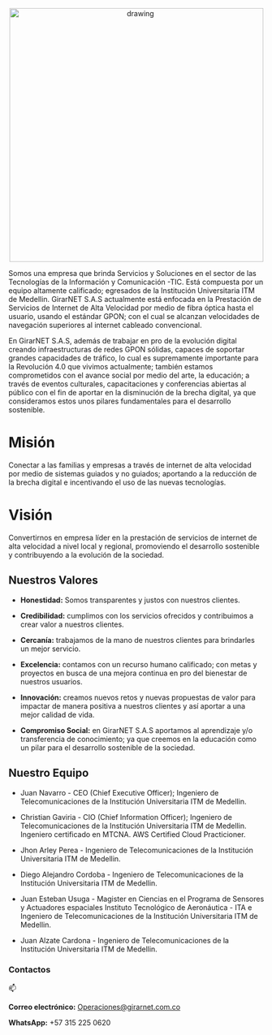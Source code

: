   <p align="center">
    <img src="https://drive.google.com/uc?export=view&id=1IOfE1dKrdg5ScKsoBxPqvmS-VMbQaKjb" alt="drawing" width="500"/>
  </p>
  
Somos una empresa que brinda Servicios y Soluciones en el sector de las Tecnologías de la Información y Comunicación -TIC. Está compuesta por un equipo altamente calificado; egresados de la Institución Universitaria ITM de Medellin. GirarNET S.A.S actualmente está enfocada en la Prestación de Servicios de Internet de Alta Velocidad por medio de fibra óptica hasta el usuario, usando el estándar GPON; con el cual se alcanzan velocidades de navegación superiores al internet cableado convencional.

En GirarNET S.A.S, además de trabajar en pro de la evolución digital creando infraestructuras de redes GPON sólidas, capaces de soportar grandes capacidades de tráfico, lo cual es supremamente importante para la Revolución 4.0 que vivimos actualmente; también estamos comprometidos con el avance social por medio del arte, la educación; a través de eventos culturales, capacitaciones y conferencias abiertas al público con el fin de aportar en la disminución de la brecha digital, ya que consideramos estos unos pilares fundamentales para el desarrollo sostenible.

<p align="center">
  <h1>Misión</h1>
</p>


Conectar a las familias y empresas a través de internet de alta velocidad por medio de sistemas guiados y no guiados; aportando a la reducción de la brecha digital e incentivando el uso de las nuevas tecnologías.

<p align="center">
  <h1>Visión</h1>
</p>

Convertirnos en empresa líder en la prestación de servicios de internet de alta velocidad a nivel local y regional, promoviendo el desarrollo sostenible y contribuyendo a la evolución de la sociedad.

<p align="center">
  <h2>Nuestros Valores</h2>
</p>

- **Honestidad:** Somos transparentes y justos con nuestros clientes.

- **Credibilidad:** cumplimos con los servicios ofrecidos y contribuimos a crear valor a nuestros clientes.

- **Cercanía:** trabajamos de la mano de nuestros clientes para brindarles un mejor servicio.

- **Excelencia:** contamos con un recurso humano calificado; con metas y proyectos en busca de una mejora continua en pro del bienestar de nuestros usuarios.

- **Innovación:** creamos nuevos retos y nuevas propuestas de valor para impactar de manera positiva a nuestros clientes y así aportar a una mejor calidad de vida.

- **Compromiso Social:** en GirarNET S.A.S aportamos al aprendizaje y/o transferencia de conocimiento; ya que creemos en la educación como un pilar para el desarrollo sostenible de la sociedad.

<p align="center">
  <h2>Nuestro Equipo</h2>
</p>


- Juan Navarro - CEO (Chief Executive Officer); Ingeniero de Telecomunicaciones de la Institución Universitaria ITM de Medellin.

- Christian Gaviria - CIO (Chief Information Officer); Ingeniero de Telecomunicaciones de la Institución Universitaria ITM de Medellin.
  Ingeniero certificado en MTCNA. AWS Certified Cloud Practicioner.

- Jhon Arley Perea - Ingeniero de Telecomunicaciones de la Institución Universitaria ITM de Medellin.

- Diego Alejandro Cordoba - Ingeniero de Telecomunicaciones de la Institución Universitaria ITM de Medellin.

- Juan Esteban Usuga - Magister en Ciencias en el Programa de Sensores y Actuadores espaciales Instituto Tecnológico de Aeronáutica - ITA e Ingeniero de Telecomunicaciones de la Institución Universitaria ITM de Medellin.

- Juan Alzate Cardona - Ingeniero de Telecomunicaciones de la Institución Universitaria ITM de Medellin.

<p align="center">
  <h3>Contactos</h3>
</p>

📫

**Correo electrónico:** Operaciones@girarnet.com.co

**WhatsApp:** +57 315 225 0620



<!--



Lineas Alternas: +57 300 343 7758, +57 301 721 3895, +57 300 662 0814

![](https://drive.google.com/uc?export=view&id=11BcTpAMOVFu0N85jjfQhg475TBzJ14Rn)
https://drive.google.com/file/d/1IOfE1dKrdg5ScKsoBxPqvmS-VMbQaKjb/view?usp=sharing

**GirarNET-SAS/GirarnET-SAS** is a ✨ _special_ ✨ repository because its `README.md` (this file) appears on your GitHub profile.
# ![](https://drive.google.com/uc?export=view&id=your_id)

Here are some ideas to get you started:

- 🔭 I’m currently working on ...
- 🌱 I’m currently learning ...
- 👯 I’m looking to collaborate on ...
- 🤔 I’m looking for help with ...
- 💬 Ask me about ...
- 📫 How to reach me: ...
- 😄 Pronouns: ...
- ⚡ Fun fact: ...
-->
